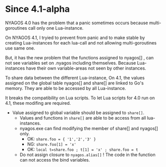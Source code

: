 Since 4.1-alpha
===============

NYAGOS 4.0 has the problem that a panic sometimes occurs because 
multi-goroutines call only one Lua-instance.

On NYAGOS 4.1, I tryied to prevent from panic and to make stable 
by creating Lua-instances for each lua-call and not allowing 
multi-goroutines use same one.

But, it has the new problem that the functions assigned to nyagos[] ,
can not see variables set on .nyagos including themselves.
Because Lua-instances have their own variable-areas not seen by 
other instances.

To share data between the different Lua-instance, On 4.1, the values 
assigned on the global table nyagos[] and share[] are linked to 
Go's memory. They are able to be accessed by all Lua-instance.

It breaks the compatibility on Lua scripts. To let Lua scripts for 4.0
run on 4.1, these modifing are required.

- Value assigned to global variable should be assigned to `share[]`.
    - Values and functions in `share[]` are able to be access from
      all lua-instances.
    - nyagos.exe can find modifying the member of share[] and nyagos[] only.
        - OK: `share.foo = { '1','2','3' }`
        - NG: `share.foo[1] = 'x'`
        - OK: `local t=share.foo ; t[1] = 'x' ; share.foo = t`
    - Do not assign closure to `nyagos.alias[]` ! 
      The code in the function can not access the bind variables.
